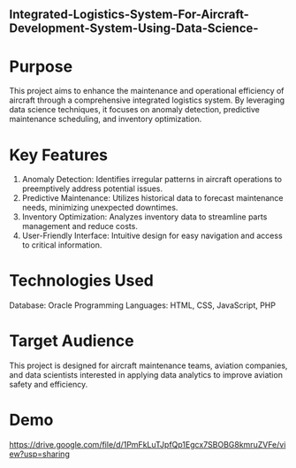 ## Integrated-Logistics-System-For-Aircraft-Development-System-Using-Data-Science-

# Purpose
This project aims to enhance the maintenance and operational efficiency of aircraft through a comprehensive integrated logistics system. By leveraging data science techniques, it focuses on anomaly detection, predictive maintenance scheduling, and inventory optimization.

# Key Features 
1. Anomaly Detection: Identifies irregular patterns in aircraft operations to preemptively address potential issues.
2. Predictive Maintenance: Utilizes historical data to forecast maintenance needs, minimizing unexpected downtimes.
3. Inventory Optimization: Analyzes inventory data to streamline parts management and reduce costs.
4. User-Friendly Interface: Intuitive design for easy navigation and access to critical information.

# Technologies Used
Database: Oracle
Programming Languages: HTML, CSS, JavaScript, PHP

# Target Audience
This project is designed for aircraft maintenance teams, aviation companies, and data scientists interested in applying data analytics to improve aviation safety and efficiency.

# Demo
https://drive.google.com/file/d/1PmFkLuTJpfQp1Egcx7SBOBG8kmruZVFe/view?usp=sharing

